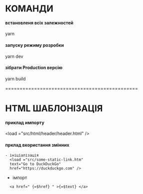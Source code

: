 # КОМАНДИ

#### встановленя всіх залежностей

yarn

#### запуску режиму розробки

yarn dev

#### зібрати Production версію

yarn build

==============================================

# HTML ШАБЛОНІЗАЦІЯ

#### приклад импорту

<load ="src/html/header/header.html" />

#### прклад вкористання змінних

```
- ініціалізація
  <load ="src/some-static-link.htm"
  text="Go to DuckDuckGo"
  href="https://duckduckgo.com" />
```

- імпорт

```
  <a href=" {=$href} " >{=$text} </a>
```
